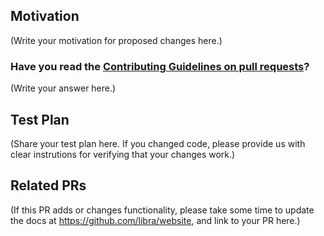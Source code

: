 <!--
Thank you for sending a PR. We appreciate you spending time to help improve the Libra project.

The project is undergoing daily changes. Pull Requests will be reviewed and responded to as time permits.
-->

## Motivation

(Write your motivation for proposed changes here.)

### Have you read the [Contributing Guidelines on pull requests](https://github.com/libra/libra/master/CONTRIBUTING.md#pull-requests)?

(Write your answer here.)

## Test Plan

(Share your test plan here. If you changed code, please provide us with clear instrutions for verifying that your changes work.)

## Related PRs

(If this PR adds or changes functionality, please take some time to update the docs at https://github.com/libra/website, and link to your PR here.)
